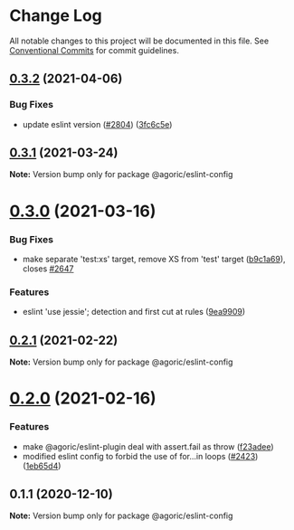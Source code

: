 # Change Log

All notable changes to this project will be documented in this file.
See [Conventional Commits](https://conventionalcommits.org) for commit guidelines.

## [0.3.2](https://github.com/Agoric/agoric-sdk/compare/@agoric/eslint-config@0.3.1...@agoric/eslint-config@0.3.2) (2021-04-06)


### Bug Fixes

* update eslint version ([#2804](https://github.com/Agoric/agoric-sdk/issues/2804)) ([3fc6c5e](https://github.com/Agoric/agoric-sdk/commit/3fc6c5e593f7cdcf5f908365c29cc469e309229d))





## [0.3.1](https://github.com/Agoric/agoric-sdk/compare/@agoric/eslint-config@0.3.0...@agoric/eslint-config@0.3.1) (2021-03-24)

**Note:** Version bump only for package @agoric/eslint-config





# [0.3.0](https://github.com/Agoric/agoric-sdk/compare/@agoric/eslint-config@0.2.1...@agoric/eslint-config@0.3.0) (2021-03-16)


### Bug Fixes

* make separate 'test:xs' target, remove XS from 'test' target ([b9c1a69](https://github.com/Agoric/agoric-sdk/commit/b9c1a6987093fc8e09e8aba7acd2a1618413bac8)), closes [#2647](https://github.com/Agoric/agoric-sdk/issues/2647)


### Features

* eslint 'use jessie'; detection and first cut at rules ([9ea9909](https://github.com/Agoric/agoric-sdk/commit/9ea99097336ade6bb5645b06a1714e38c7185864))





## [0.2.1](https://github.com/Agoric/agoric-sdk/compare/@agoric/eslint-config@0.2.0...@agoric/eslint-config@0.2.1) (2021-02-22)

**Note:** Version bump only for package @agoric/eslint-config





# [0.2.0](https://github.com/Agoric/agoric-sdk/compare/@agoric/eslint-config@0.1.1...@agoric/eslint-config@0.2.0) (2021-02-16)


### Features

* make @agoric/eslint-plugin deal with assert.fail as throw ([f23adee](https://github.com/Agoric/agoric-sdk/commit/f23adee512aec50788d9c9efed1cea9d774dfe8f))
* modified eslint config to forbid the use of for...in loops ([#2423](https://github.com/Agoric/agoric-sdk/issues/2423)) ([1eb65d4](https://github.com/Agoric/agoric-sdk/commit/1eb65d4af52a40e229ec1eefaff0200d3ab6aba0))





## 0.1.1 (2020-12-10)

**Note:** Version bump only for package @agoric/eslint-config
